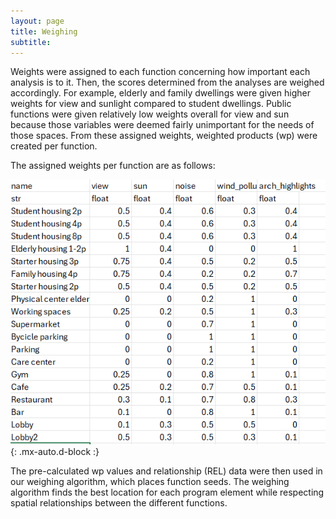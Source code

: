```yaml
---
layout: page
title: Weighing
subtitle: 
---
```

Weights were assigned to each function concerning how important each analysis is to it. Then, the scores determined from the analyses are weighed accordingly. For example, elderly and family dwellings were given higher weights for view and sunlight compared to student dwellings. Public functions were given relatively low weights overall for view and sun because those variables were deemed fairly unimportant for the needs of those spaces. From these assigned weights, weighted products (wp) were created per function.

The assigned weights per function are as follows:

![weighing](/assets/img/weighing.png){: .mx-auto.d-block :}

The pre-calculated wp values and relationship (REL) data were then used in our weighing algorithm, which places function seeds. The weighing algorithm finds the best location for each program element while respecting spatial relationships between the different functions.

